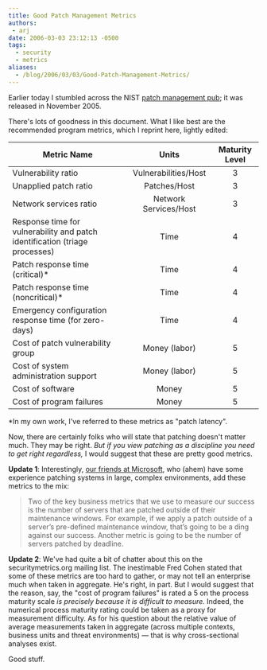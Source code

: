 ```yaml
---
title: Good Patch Management Metrics
authors:
 - arj
date: 2006-03-03 23:12:13 -0500
tags:
  - security
  - metrics
aliases:
  - /blog/2006/03/03/Good-Patch-Management-Metrics/
---
```

Earlier today I stumbled across the NIST [patch management pub](http://csrc.nist.gov/publications/nistpubs/800-40-Ver2/SP800-40v2.pdf); it was released in November 2005.

There's lots of goodness in this document. What I like best are the recommended program metrics, which I reprint here, lightly edited:

<!--more-->

| Metric Name | Units | Maturity Level |
|---|:-:|:-:|
| Vulnerability ratio |  Vulnerabilities/Host |  3 |
| Unapplied patch ratio |  Patches/Host |  3 |
| Network services ratio |  Network Services/Host |  3 |
| Response time for vulnerability and patch identification (triage processes) |  Time |  4 |
| Patch response time (critical)* |  Time |  4 |
| Patch response time (noncritical)* |  Time |  4 |
| Emergency configuration response time (for zero-days) |  Time |  4 |
| Cost of patch vulnerability group |  Money (labor) |  5 |
| Cost of system administration support |  Money (labor) |  5 |
| Cost of software |  Money |  5 |
| Cost of program failures |  Money |  5 |

*In my own work, I've referred to these metrics as "patch latency".

Now, there are certainly folks who will state that patching doesn't matter much. They may be right. _But if you view patching as a discipline you need to get right regardless,_ I would suggest that these are pretty good metrics.

__Update 1__: Interestingly, [our friends at Microsoft](http://www.microsoft.com/technet/community/tnradio/rdotrns01.mspx), who (ahem) have some experience patching systems in large, complex environments, add these metrics to the mix:

> Two of the key business metrics that we use to measure our success is the number of servers that are patched outside of their maintenance windows. For example, if we apply a patch outside of a server&rsquo;s pre-defined maintenance window, that&rsquo;s going to be a ding against our success. Another metric is going to be the number of servers patched by deadline.

__Update 2__: We've had quite a bit of chatter about this on the securitymetrics.org mailing list. The inestimable Fred Cohen stated that some of these metrics are too hard to gather, or may not tell an enterprise much when taken in aggregate. He's right, in part. But I would suggest that the reason, say, the "cost of program failures" is rated a 5 on the process maturity scale _is precisely because it is difficult to measure._ Indeed, the numerical process maturity rating could be taken as a proxy for measurement difficulty. As for his question about the relative value of average measurements taken in aggregate (across multiple contexts, business units and threat environments) &#x2014; that is why cross-sectional analyses exist.

Good stuff.
